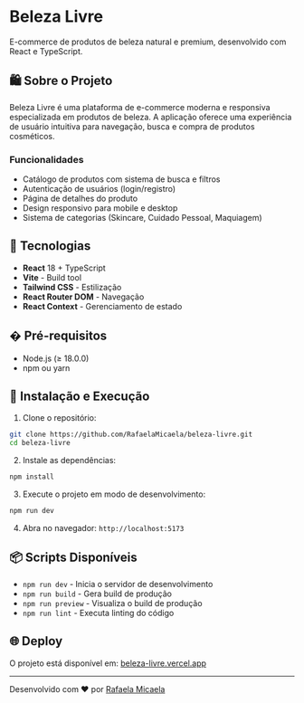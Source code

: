 # Beleza Livre

E-commerce de produtos de beleza natural e premium, desenvolvido com React e TypeScript.

## 🛍️ Sobre o Projeto

Beleza Livre é uma plataforma de e-commerce moderna e responsiva especializada em produtos de beleza. A aplicação oferece uma experiência de usuário intuitiva para navegação, busca e compra de produtos cosméticos.

### Funcionalidades

- Catálogo de produtos com sistema de busca e filtros
- Autenticação de usuários (login/registro)
- Página de detalhes do produto
- Design responsivo para mobile e desktop
- Sistema de categorias (Skincare, Cuidado Pessoal, Maquiagem)

## 🚀 Tecnologias

- **React** 18 + TypeScript
- **Vite** - Build tool
- **Tailwind CSS** - Estilização
- **React Router DOM** - Navegação
- **React Context** - Gerenciamento de estado

## � Pré-requisitos

- Node.js (≥ 18.0.0)
- npm ou yarn

## 🔧 Instalação e Execução

1. Clone o repositório:
```bash
git clone https://github.com/RafaelaMicaela/beleza-livre.git
cd beleza-livre
```

2. Instale as dependências:
```bash
npm install
```

3. Execute o projeto em modo de desenvolvimento:
```bash
npm run dev
```

4. Abra no navegador: `http://localhost:5173`

## 📦 Scripts Disponíveis

- `npm run dev` - Inicia o servidor de desenvolvimento
- `npm run build` - Gera build de produção
- `npm run preview` - Visualiza o build de produção
- `npm run lint` - Executa linting do código

## 🌐 Deploy

O projeto está disponível em: [beleza-livre.vercel.app](https://beleza-livre.vercel.app)

---

Desenvolvido com ❤️ por [Rafaela Micaela](https://github.com/RafaelaMicaela)
